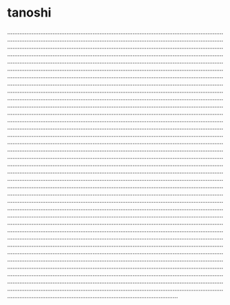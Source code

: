 # tanoshi

..................................................................................................................................................................................................................................................................................................................................................................................................................................................................................................................................................................................................................................................................................................................................................................................................................................................................................................................................................................................................................................................................................................................................................................................................................................................................................................................................................................................................................................................................................................................................................................................................................................................................................................................................................................................................................................................................................................................................................................................................................................................................................................................................................................................................................................................................................................................................................................................................................................................................................................................................................................................................................................................................................................................................................................................................................................................................................................................................................................................................................................................................................................................................................................................................................................................................................................................................................................................................................................................................................................................................................................................................................................................................................................................................................................................................................................................................................................................................................................................................................................................................................................................................................................................................................................................................................................................................................................................................................................................................................................................................................................................................................................................................................................................................................